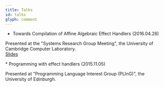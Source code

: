 ```yaml
---
title: Talks
id: talks
glyph: comment
---
```


*  Towards Compilation of Affine Algebraic Effect Handlers (2016.04.26)
<p>Presented at the "Systems Research Group Meeting", the University of Cambridge Computer Laboratory.<br />
<span class="fa fa-file-pdf-o" aria-hidden="true"> <a href="/talks/ocl2016-04.pdf"> Slides</a></span></p>
* Programming with effect handlers (2015.11.05)
<p>Presented at "Programming Language Interest Group (PLInG)", the University of Edinburgh.</p>
